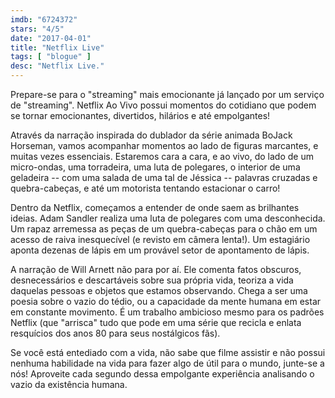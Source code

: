 ```yaml
---
imdb: "6724372"
stars: "4/5"
date: "2017-04-01"
title: "Netflix Live"
tags: [ "blogue" ]
desc: "Netflix Live."
---
```

Prepare-se para o "streaming" mais emocionante já lançado por um serviço de "streaming". Netflix Ao Vivo possui momentos do cotidiano que podem se tornar emocionantes, divertidos, hilários e até empolgantes!

Através da narração inspirada do dublador da série animada BoJack Horseman, vamos acompanhar momentos ao lado de figuras marcantes, e muitas vezes essenciais. Estaremos cara a cara, e ao vivo, do lado de um micro-ondas, uma torradeira, uma luta de polegares, o interior de uma geladeira -- com uma salada de uma tal de Jéssica -- palavras cruzadas e quebra-cabeças, e até um motorista tentando estacionar o carro!

Dentro da Netflix, começamos a entender de onde saem as brilhantes ideias. Adam Sandler realiza uma luta de polegares com uma desconhecida. Um rapaz arremessa as peças de um quebra-cabeças para o chão em um acesso de raiva inesquecível (e revisto em câmera lenta!). Um estagiário aponta dezenas de lápis em um provável setor de apontamento de lápis.

A narração de Will Arnett não para por aí. Ele comenta fatos obscuros, desnecessários e descartáveis sobre sua própria vida, teoriza a vida daquelas pessoas e objetos que estamos observando. Chega a ser uma poesia sobre o vazio do tédio, ou a capacidade da mente humana em estar em constante movimento. É um trabalho ambicioso mesmo para os padrões Netflix (que "arrisca" tudo que pode em uma série que recicla e enlata resquícios dos anos 80 para seus nostálgicos fãs).

Se você está entediado com a vida, não sabe que filme assistir e não possui nenhuma habilidade na vida para fazer algo de útil para o mundo, junte-se a nós! Aproveite cada segundo dessa empolgante experiência analisando o vazio da existência humana.
